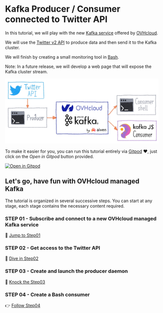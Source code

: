 # Kafka Producer / Consumer connected to Twitter API

In this tutorial, we will play with the new [Kafka service](https://www.ovhcloud.com/fr/public-cloud/apache-kafka) offered by [OVHcloud](https://www.ovhcloud.com/).

We will use the [Twitter v2 API](https://developer.twitter.com/en/docs/twitter-api) to produce data and then send it to the Kafka cluster.

We will finish by creating a small monitoring tool in [Bash](https://www.gnu.org/software/bash).

Note: In a future release, we will develop a web page that will expose the Kafka cluster stream.

![TutoKafka Twitter](images/main01.jpg)

To make it easier for you, you can run this tutorial entirely via [Gitpod](https://www.gitpod.io) ❤️, just click on the *Open in Gitpod* button provided.

[![Open in Gitpod](https://gitpod.io/button/open-in-gitpod.svg)](https://gitpod.io/#https://github.com/raclepoulpe/twifka)

## Let's go, have fun with OVHcloud managed Kafka

The tutorial is organized in several successive steps. You can start at any stage, each stage contains the necessary content required.

### STEP 01 - Subscribe and connect to a new OVHcloud managed Kafka service

👟 [Jump to Step01](../..//tree/main/step01)

### STEP 02 - Get access to the Twitter API

🤿 [Dive in Step02](../..//tree/main/step02)

### STEP 03 - Create and launch the producer daemon

🥊 [Knock the Step03](../..//tree/main/step03)

### STEP 04 - Create a Bash consumer

👉 [Follow Step04](../..//tree/main/step04)
